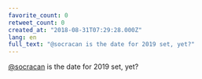```yaml
---
favorite_count: 0
retweet_count: 0
created_at: "2018-08-31T07:29:28.000Z"
lang: en
full_text: "@socracan is the date for 2019 set, yet?"
---
```


[@socracan](https://twitter.com/socracan) is the date for 2019 set, yet?
